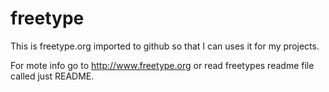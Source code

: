 # freetype
This is freetype.org imported to github so that I can uses it for my projects.

For mote info go to http://www.freetype.org or read freetypes readme file called just README.
